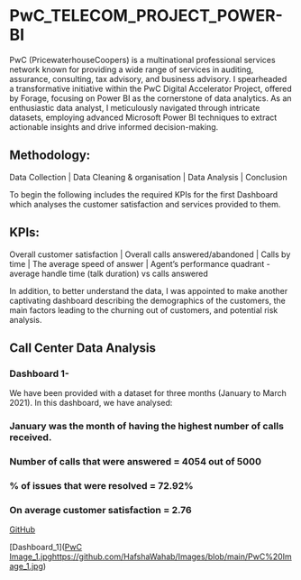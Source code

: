# PwC_TELECOM_PROJECT_POWER-BI
PwC (PricewaterhouseCoopers) is a multinational professional services network known for providing a wide range of services in auditing, assurance, consulting, tax advisory, and business advisory. I spearheaded a transformative initiative within the PwC Digital Accelerator Project, offered by Forage, focusing on Power BI as the cornerstone of data analytics. As an enthusiastic data analyst, I meticulously navigated through intricate datasets, employing advanced Microsoft Power BI techniques to extract actionable insights and drive informed decision-making.
## Methodology:
Data Collection | Data Cleaning & organisation | Data Analysis | Conclusion

To begin the following includes the required KPIs for the first Dashboard which analyses the customer satisfaction and services provided to them.
## KPIs:
Overall customer satisfaction  |  Overall calls answered/abandoned  |  Calls by time  |  The average speed of answer  |  Agent’s performance quadrant - average handle time (talk duration) vs calls answered

In addition, to better understand the data, I was appointed to make another captivating dashboard describing the demographics of the customers, the main factors leading to the churning out of customers, and potential risk analysis.


## Call Center Data Analysis
### Dashboard 1- 
We have been provided with a dataset for three months (January to March 2021). In this dashboard, we have analysed:

### January was the month of having the highest number of calls received.

### Number of calls that were answered = 4054 out of 5000

### % of issues that were resolved = 72.92% 

### On average customer satisfaction = 2.76

[GitHub](https://github.com/)

[Dashboard_1]([PwC Image_1.jpg](https://github.com/HafshaWahab/Images/blob/main/PwC%20Image_1.jpg)https://github.com/HafshaWahab/Images/blob/main/PwC%20Image_1.jpg)
